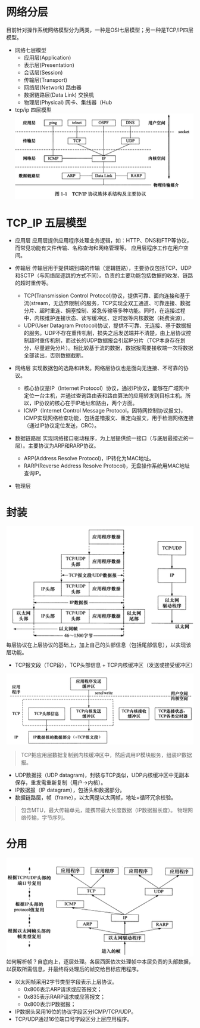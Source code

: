 # 网络分层
目前针对操作系统网络模型分为两类，一种是OSI七层模型；另一种是TCP/IP四层模型。
- 网络七层模型<br>
	- 应用层(Application)	 
	- 表示层(Presentation)	 
	- 会话层(Session)	 
	- 传输层(Transport)	 
	- 网络层(Network)	路由器
	- 数据链路层(Data Link)	交换机
	- 物理层(Physical)	网卡、集线器（Hub
- tcp/ip 四层模型
![](/images/network/tcp_ip_layers.PNG)

# TCP_IP 五层模型
- 应用层
应用层提供应用程序处理业务逻辑，如：HTTP、DNS和FTP等协议，而常见功能有文件传输、名称查询和网络管理等。
应用层程序工作在用户空间。

- 传输层
传输层用于提供端到端的传输（逻辑链路），主要协议包括TCP、UDP和SCTP（与网络层逐跳的方式不同）。负责的主要功能包括数据的收发、链路的超时重传等。
	- TCP(Transmission Control Protocol)协议，提供可靠、面向连接和基于流(stream，无边界限制)的服务，TCP实现全双工通道、可靠连接、数据分片、超时重连、拥塞控制、紧急传输等多种功能。同时，在连接过程中，内核维护连接状态、读写缓冲区、定时器等内核数据（耗费资源）。
	- UDP(User Datagram Protocol)协议，提供不可靠、无连接、基于数据报的服务。UDP不存在重传机制，损失之后发送端并不清楚，由上层协议控制超时重传机制，而过长的UDP数据报会引起IP分片（TCP本身存在划分，尽量避免分片）。相比较基于流的数据，数据报需要接收端一次将数据全部读出，否则数据截断。

- 网络层
实现数据包的选路和转发。网络层协议也是面向无连接、不可靠的协议。
	- 核心协议是IP（Internet Protocol）协议，通过IP协议，能够在广域网中定位一台主机，并通过查询路由表和路由算法的应用转发到目标主机。所以，IP协议的核心在于IP地址和路由，两个方面。
	- ICMP（Internet Control Message Protocol，因特网控制协议报文)，ICMP实现网络检查功能，包括差错报文、重定向报文，用于检测网络连接（通过IP协议定位发送，CRC）。

- 数据链路层
实现网络接口驱动程序，为上层提供统一接口（与底层最接近的一层）。主要协议为ARP和RARP协议。
	- ARP(Address Resolve Protocol)，IP转化为MAC地址。
	- RARP(Reverse Address Resolve Protocol)，无盘操作系统用MAC地址查询IP。

- 物理层

# 封装
![](/images/network/net-package.PNG)
每层协议在上层协议的基础上，加上自己的头部信息（包括尾部信息），以实现该层功能。
- TCP报文段（TCP段），TCP头部信息 + TCP内核缓冲区（发送或接受缓冲区）

![](/images/network/tcp-package.PNG)
> TCP把应用层数据复制到内核缓冲区中，然后调用IP模块服务，组装IP数据报。

- UDP数据报（UDP datagram)，封装与TCP类似，UDP内核缓冲区中无副本保存，重发需重新复制（用户->内核）。
- IP数据报（IP datagram），包括头和数据部分。
- 数据链路层，帧（frame），以太网是以太网帧，地址+循环冗余校验。
> 包含MTU，最大传输单元，能携带最大长度数据（IP数据报长度）。
> 物理网络传输，字节序列。

# 分用
![](/images/network/demultiplexing.PNG)
如何解析帧？自底向上，逐层处理。各层西医依次处理帧中本层负责的头部数据，以获取所需信息，并最终将处理后的帧交给目标应用程序。
- 以太网帧采用2字节类型字段表示上层协议。
	- 0x806表示ARP请求或应答报文；
	- 0x835表示RARP请求或应答报文；
	- 0x800表示IP数据报；
- IP数据头采用16位的协议字段区分ICMP/TCP/UDP。
- TCP/UDP通过16位端口号字段区分上层应用程序。






